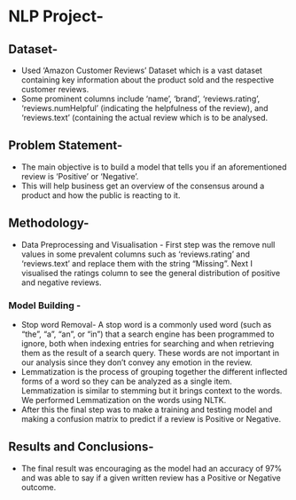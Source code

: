 # NLP Project-

## Dataset-
- Used ‘Amazon Customer Reviews’ Dataset which is a vast dataset containing key information about the product sold and the respective customer reviews.
- Some prominent columns include ‘name’, ‘brand’, ‘reviews.rating’, ‘reviews.numHelpful’ (indicating the helpfulness of the review), and ‘reviews.text’ (containing the actual review which is to be analysed.
  
## Problem Statement-
- The main objective is to build a model that tells you if an aforementioned review is ‘Positive’ or ‘Negative’. 
- This will help business get an overview of the consensus around a product and how the public is reacting to it.
  
## Methodology-
- Data Preprocessing and Visualisation - First step was the remove null values in some prevalent columns such as ‘reviews.rating’ and ‘reviews.text’ and replace them with the string “Missing”. Next I visualised the ratings column to see the general distribution of positive and negative reviews.
### Model Building -
- Stop word Removal- A stop word is a commonly used word (such as “the”, “a”, “an”, or “in”) that a search engine has been programmed to ignore, both when indexing entries for searching and when retrieving them as the result of a search query. These words are not important in our analysis since they don’t convey any emotion in the review. 
- Lemmatization is the process of grouping together the different inflected forms of a word so they can be analyzed as a single item. Lemmatization is similar to stemming but it brings context to the words. We performed Lemmatization on the words using NLTK.
- After this the final step was to make a training and testing model and making a confusion matrix to predict if a review is Positive or Negative.
  
## Results and Conclusions-
- The final result was encouraging as the model had an accuracy of 97% and was able to say if a given written review has a Positive or Negative outcome.
